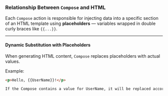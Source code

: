###  Relationship Between `Compose` and HTML

Each `Compose` action is responsible for injecting data into a specific section of an HTML template using **placeholders** — variables wrapped in double curly braces like `{{...}}`.

---

####  Dynamic Substitution with Placeholders

When generating HTML content, `Compose` replaces placeholders with actual values.

Example:

```html
<p>Hello, {{UserName}}!</p>

If the Compose contains a value for UserName, it will be replaced accordingly in the final HTML output.
